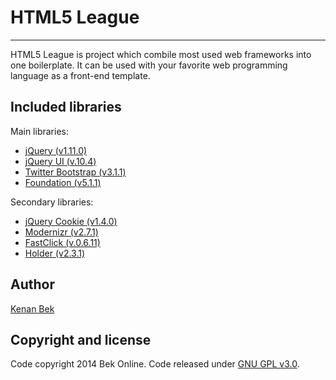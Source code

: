 # HTML5 League
---

HTML5 League is project which combile most used web frameworks into one boilerplate. It can be used with your favorite web programming language as a front-end template.


## Included libraries

Main libraries:

+ [jQuery (v1.11.0)](http://jquery.com/)
+ [jQuery UI (v.10.4)](https://jqueryui.com/)
+ [Twitter Bootstrap (v3.1.1)](http://getbootstrap.com/)
+ [Foundation (v5.1.1)](http://foundation.zurb.com/)

Secondary libraries:

+ [jQuery Cookie (v1.4.0)](https://github.com/carhartl/jquery-cookie)
+ [Modernizr (v2.7.1)](http://modernizr.com/)
+ [FastClick (v.0.6.11)](http://ftlabs.github.io/fastclick/)
+ [Holder (v2.3.1)](http://imsky.github.io/holder/)


## Author

[Kenan Bek](http://github.com/KenanBek)


## Copyright and license

Code copyright 2014 Bek Online. Code released under [GNU GPL v3.0](LICENSE).
